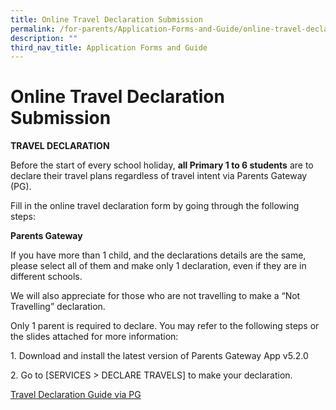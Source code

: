 ```yaml
---
title: Online Travel Declaration Submission
permalink: /for-parents/Application-Forms-and-Guide/online-travel-declaration-submission/
description: ""
third_nav_title: Application Forms and Guide
---
```

# **Online Travel Declaration Submission**

**TRAVEL DECLARATION**  

Before the start of every school holiday, **all Primary 1 to 6 students** are to declare their travel plans regardless of travel intent via Parents Gateway (PG).

Fill in the online travel declaration form by going through the following steps:

**Parents Gateway**

If you have more than 1 child, and the declarations details are the same, please select all of them and make only 1 declaration, even if they are in different schools.

We will also appreciate for those who are not travelling to make a “Not Travelling” declaration.

Only 1 parent is required to declare. You may refer to the following steps or the slides attached for more information:

1\. Download and install the latest version of Parents Gateway App v5.2.0

2\. Go to \[SERVICES > DECLARE TRAVELS\] to make your declaration.

[Travel Declaration Guide via PG](/files/Parents-Guide-for-PG-Travel-Declaration-Update-Particulars-8-May-19.pdf)